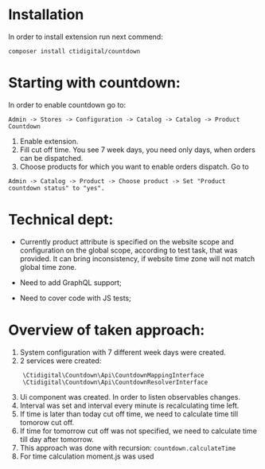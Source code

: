 # Installation

In order to install extension run next commend:

```
composer install ctidigital/countdown
```

# Starting with countdown:

In order to enable countdown go to:

```
Admin -> Stores -> Configuration -> Catalog -> Catalog -> Product Countdown
```

1. Enable extension.
2. Fill cut off time. You see 7 week days, you need only days, when orders can be dispatched.
3. Choose products for which you want to enable orders dispatch. Go to 

```
Admin -> Catalog -> Product -> Choose product -> Set "Product countdown status" to "yes".
```

# Technical dept:

- Currently product attribute is specified on the website scope and configuration on the global scope, according to test task, 
that was provided. It can bring inconsistency, if website time zone will not match global time zone.

- Need to add GraphQL support;

- Need to cover code with JS tests;

# Overview of taken approach:

1. System configuration with 7 different week days were created. 
2. 2 services were created:

```
    \Ctidigital\Countdown\Api\CountdownMappingInterface
    \Ctidigital\Countdown\Api\CountdownResolverInterface
```
3. Ui component was created. In order to listen observables changes. 
4. Interval was set and interval every minute is recalculating time left. 
5. If time is later than today cut off time, we need to calculate time till tomorow cut off. 
6. If time for tomorrow cut off was not specified, we need to calculate time till day after tomorrow.
7. This approach was done with recursion: ```countdown.calculateTime```
8. For time calculation moment.js was used


